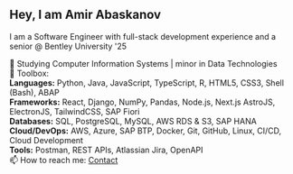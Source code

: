 ## Hey, I am Amir Abaskanov

I am a Software Engineer with full-stack development experience and a senior @ Bentley University '25  

🌱 Studying Computer Information Systems | minor in Data Technologies  
🚀 Toolbox:  
**Languages:** Python, Java, JavaScript, TypeScript, R, HTML5, CSS3, Shell (Bash), ABAP  
**Frameworks:** React, Django, NumPy, Pandas, Node.js, Next.js AstroJS, ElectronJS, TailwindCSS, SAP Fiori  
**Databases:** SQL, PostgreSQL, MySQL, AWS RDS & S3, SAP HANA  
**Cloud/DevOps:** AWS, Azure, SAP BTP, Docker, Git, GitHub, Linux, CI/CD, Cloud Development  
**Tools:** Postman, REST APIs, Atlassian Jira, OpenAPI  
📫 How to reach me: [Contact](mailto:amirabaskanov@gmail.com?subject=[GitHub]%20Reach%20Out)  
